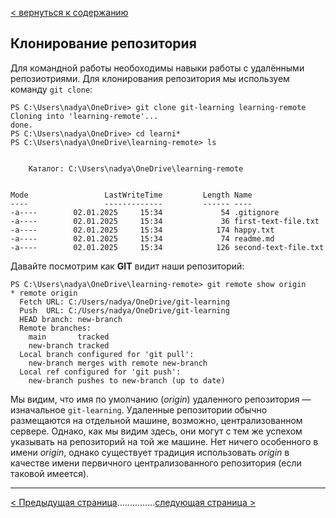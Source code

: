 [< вернуться к содержанию](./readme.md)

## Клонирование репозитория

Для командной работы необоходимы навыки работы с удалёнными репозиотриями.
Для клонирования репозитория мы используем команду `git clone`:

```
PS C:\Users\nadya\OneDrive> git clone git-learning learning-remote
Cloning into 'learning-remote'...
done.
PS C:\Users\nadya\OneDrive> cd learni*
PS C:\Users\nadya\OneDrive\learning-remote> ls


    Каталог: C:\Users\nadya\OneDrive\learning-remote


Mode                 LastWriteTime         Length Name
----                 -------------         ------ ----
-a----        02.01.2025     15:34             54 .gitignore
-a----        02.01.2025     15:34             36 first-text-file.txt
-a----        02.01.2025     15:34            174 happy.txt
-a----        02.01.2025     15:34             74 readme.md
-a----        02.01.2025     15:34            126 second-text-file.txt
```

Давайте посмотрим как **GIT** видит наши репозиторий:

```
PS C:\Users\nadya\OneDrive\learning-remote> git remote show origin
* remote origin
  Fetch URL: C:/Users/nadya/OneDrive/git-learning
  Push  URL: C:/Users/nadya/OneDrive/git-learning
  HEAD branch: new-branch
  Remote branches:
    main       tracked
    new-branch tracked
  Local branch configured for 'git pull':
    new-branch merges with remote new-branch
  Local ref configured for 'git push':
    new-branch pushes to new-branch (up to date)
```

Мы видим, что имя по умолчанию (_origin_) удаленного репозитория — изначальное `git-learning`. Удаленные репозитории обычно размещаются на отдельной машине, возможно, централизованном сервере. Однако, как мы видим здесь, они могут с тем же успехом указывать на репозиторий на той же машине. Нет ничего особенного в имени _origin_, однако существует традиция использовать _origin_ в качестве имени первичного централизованного репозитория (если таковой имеется).

---

[< Предыдущая страница](./16-git-conflict.md)...............[следующая страница >](./18-repo-sinc.md)

